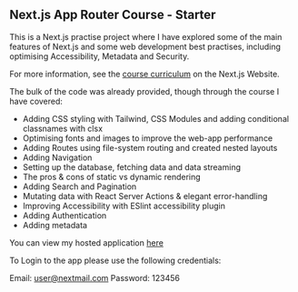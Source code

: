 ## Next.js App Router Course - Starter

This is a Next.js practise project where I have explored some of the main features of Next.js and some web development best practises, including optimising Accessibility, Metadata and Security.

For more information, see the [course curriculum](https://nextjs.org/learn) on the Next.js Website.

The bulk of the code was already provided, though through the course I have covered:
- Adding CSS styling with Tailwind, CSS Modules and adding conditional classnames with clsx
- Optimising fonts and images to improve the web-app performance
- Adding Routes using file-system routing and created nested layouts
- Adding Navigation
- Setting up the database, fetching data and data streaming
- The pros & cons of static vs dynamic rendering
- Adding Search and Pagination
- Mutating data with React Server Actions & elegant error-handling
- Improving Accessibility with ESlint accessibility plugin
- Adding Authentication
- Adding metadata

You can view my hosted application [here](nextjs-practise-dashboard-f8zmevtbz-alex-howletts-projects.vercel.app)

To Login to the app please use the following credentials:

Email: user@nextmail.com
Password: 123456
